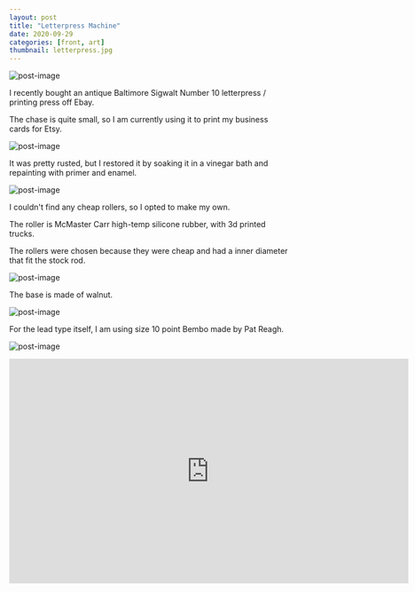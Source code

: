 ```yaml
---
layout: post
title: "Letterpress Machine"
date: 2020-09-29
categories: [front, art]
thumbnail: letterpress.jpg
---
```


![post-image]({{site.url}}/assets/letterpress.jpg)

I recently bought an antique Baltimore Sigwalt Number 10 letterpress / printing press off Ebay.

The chase is quite small, so I am currently using it to print my business cards for Etsy.

![post-image]({{site.url}}/assets/letterpress2.jpg)

It was pretty rusted, but I restored it by soaking it in a vinegar bath and repainting with primer and enamel.

![post-image]({{site.url}}/assets/letterpress3.jpg)

I couldn't find any cheap rollers, so I opted to make my own.

The roller is McMaster Carr high-temp silicone rubber, with 3d printed trucks.

The rollers were chosen because they were cheap and had a inner diameter that fit the stock rod.

![post-image]({{site.url}}/assets/letterpress4.jpg)

The base is made of walnut.

![post-image]({{site.url}}/assets/letterpress5.jpg)

For the lead type itself, I am using size 10 point Bembo made by Pat Reagh.

![post-image]({{site.url}}/assets/letterpress6.jpg)

<iframe width="720" height="405" src="https://www.youtube.com/embed/o-4BcwMzj_o" title="YouTube video player" frameborder="0" allow="accelerometer; autoplay; clipboard-write; encrypted-media; gyroscope; picture-in-picture" allowfullscreen></iframe>
